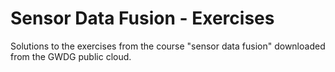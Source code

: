 # Sensor Data Fusion - Exercises

Solutions to the exercises from the course "sensor data fusion" downloaded from the GWDG public cloud.

